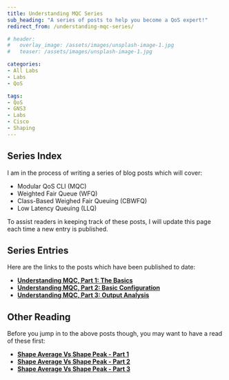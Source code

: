 ```yaml
---
title: Understanding MQC Series
sub_heading: "A series of posts to help you become a QoS expert!"
redirect_from: /understanding-mqc-series/

# header:
#   overlay_image: /assets/images/unsplash-image-1.jpg
#   teaser: /assets/images/unsplash-image-1.jpg

categories:
- All Labs
- Labs
- QoS

tags:
- QoS
- GNS3
- Labs
- Cisco
- Shaping
---
```

## Series Index

I am in the process of writing a series of blog posts which will cover:

*   Modular QoS CLI (MQC)
*   Weighted Fair Queue (WFQ)
*   Class-Based Weighed Fair Queuing (CBWFQ)
*   Low Latency Queuing (LLQ)

To assist readers in keeping track of these posts, I will update this page each time a new entry is published.

## Series Entries

Here are the links to the posts which have been published to date:

*   [**Understanding MQC, Part 1: The Basics**](/understanding-mqc-part-1-basics/ "Understanding MQC, Part 1: The Basics")
*   [**Understanding MQC, Part 2: Basic Configuration**](/understanding-mqc-part-2-basic-configuration/ "Understanding MQC, Part 2: Basic Configuration")
*   [**Understanding MQC, Part 3: Output Analysis**](/understanding-mqc-part-3-output-analysis/ "Understanding MQC, Part 3: Output Analysis")

## Other Reading

Before you jump in to the above posts though, you may want to have a read of these first:

*   [**Shape Average Vs Shape Peak - Part 1**](/shape-average-vs-shape-peak-part-1/ "Shape Average Vs Shape Peak – Part 1")
*   [**Shape Average Vs Shape Peak - Part 2**](/shape-average-vs-shape-peak-part-2/ "Shape Average Vs Shape Peak – Part 2")
*   [**Shape Average Vs Shape Peak - Part 3**](/shape-average-vs-shape-peak-part-3/ "Shape Average Vs Shape Peak – Part 3")